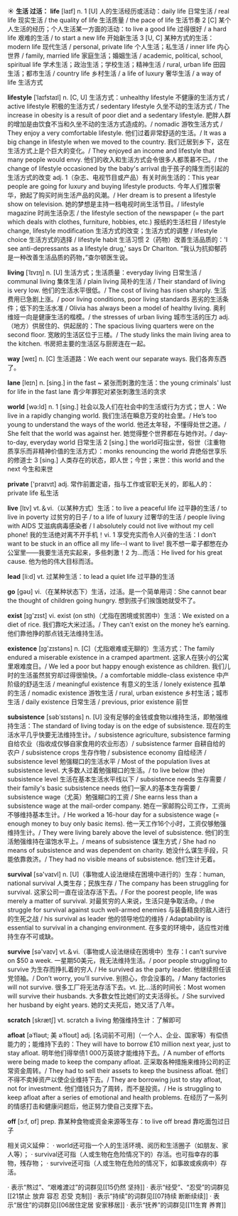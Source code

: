 ☀ <span class="category">**生活 过活：**</span>
<span class="vocabulary">**life**</span> [laɪf] 
<span class="definition">n. 1 [U] 人的生活经历或活动：</span>daily life 日常生活 / real life 现实生活 / the quality of life 生活质量 / the pace of life 生活节奏 <span class="definition">2 [C] 某个人生活的经历；个人生活某一方面的活动：</span>to live a good life 过得很好 / a hard life 艰难的生活 / to start a new life 开始新生活 <span class="definition">3 [U, C] 某种方式的生活：</span>modern life 现代生活 / personal, private life 个人生活；私生活 / inner life 内心世界 / family, married life 家庭生活；婚姻生活 / academic, political, school, spiritual life 学术生活；政治生活；学校生活；精神生活 / rural, urban life 田园生活；都市生活 / country life 乡村生活 / a life of luxury 奢华生活 / a way of life 生活方式
           
<span class="vocabulary">**lifestyle**</span> [ˈlaɪfstaɪl]
<span class="definition">n. [C, U] 生活方式：</span>unhealthy lifestyle 不健康的生活方式 / active lifestyle 积极的生活方式 / sedentary lifestyle 久坐不动的生活方式 / The increase in obesity is a result of poor diet and a sedentary lifestyle. 肥胖人群的增加是由饮食不当和久坐不动的生活方式造成的。/ nomadic 游牧生活方式 / They enjoy a very comfortable lifestyle. 他们过着非常舒适的生活。/ It was a big change in lifestyle when we moved to the country. 我们迁居到乡下，这在生活方式上是个巨大的变化。/ They enjoyed an income and lifestyle that many people would envy. 他们的收入和生活方式会令很多人都羡慕不已。/ the change of lifestyle occasioned by the baby's arrival 由于孩子的降生而引起的生活方式的改变 <span class="definition">adj. 1（杂志、电视节目或产品）有关时尚生活的：</span>This year people are going for luxury and buying lifestyle products. 今年人们推崇奢华，掀起了购买时尚生活产品的风潮。/ Her dream is to present a lifestyle show on television. 她的梦想是主持一档电视时尚生活节目。/ lifestyle magazine 时尚生活杂志 / the lifestyle section of the newspaper (= the part which deals with clothes, furniture, hobbies, etc.) 报纸的生活栏目 / lifestyle change, lifestyle modification 生活方式的改变；生活方式的调整 / lifestyle choice 生活方式的选择 / lifestyle habit 生活习惯 <span class="definition">2（药物）改善生活品质的：</span>'I see anti-depressants as a lifestyle drug,' says Dr Charlton. “我认为抗抑郁药是一种改善生活品质的药物，”查尔顿医生说。
           
<span class="vocabulary">**living**</span> [ˈlɪvɪŋ]
<span class="definition">n. [U] 生活方式；生活质量：</span>everyday living 日常生活 / communal living 集体生活 / plain living 简朴的生活 / Their standard of living is very low. 他们的生活水平很低。/ The cost of living has risen sharply. 生活费用已急剧上涨。/ poor living conditions, poor living standards 恶劣的生活条件；低下的生活水准 / Olivia has always been a model of healthy living. 奥利维娅一向是健康生活的楷模。/ the stresses of urban living 城市生活的压力 <span class="definition">adj.（地方）供居住的、供起居的：</span>The spacious living quarters were on the second floor. 宽敞的生活区位于三楼。/ The study links the main living area to the kitchen. 书房把主要的生活区与厨房连在一起。

<span class="vocabulary">**way**</span> [weɪ] 
<span class="definition">n. [C] 生活道路：</span>We each went our separate ways. 我们各奔东西了。
           
<span class="vocabulary">**lane**</span> [leɪn]
<span class="definition">n. [sing.] in the fast ~ 紧张而刺激的生活：</span>the young criminals' lust for life in the fast lane 青少年罪犯对紧张刺激生活的贪求

<span class="vocabulary">**world**</span> [wə:ld] 
<span class="definition">n. 1 [sing.] 社会以及人们在社会中的生活或行为方式；世人：</span>We live in a rapidly changing world. 我们生活在瞬息万变的社会里。/ He’s too young to understand the ways of the world. 他还太年轻，不懂得处世之道。/ She felt that the world was against her. 她觉得整个世界都在与她作对。/ day-to-day, everyday world 日常生活 <span class="definition">2 [sing.] the world可指尘世，俗世（注重物质享乐而非精神价值的生活方式）：</span>monks renouncing the world 弃绝俗世享乐的修道士 <span class="definition">3 [sing.] 人类存在的状态，即人世；今世；来世：</span>this world and the next 今生和来世

<span class="vocabulary">**private**</span> ['praɪvɪt] 
<span class="definition">adj. 常作前置定语，指与工作或官职无关的，即私人的：</span>private life 私生活

<span class="vocabulary">**live**</span> [lɪv] 
<span class="definition">vt.＆vi.（以某种方式）生活：</span>to live a peaceful life 过平静的生活 / to live in poverty 过贫穷的日子 / to a life of luxury 过奢华的生活 / people living with AIDS 艾滋病病毒感染者 / I absolutely could not live without my cell phone! 我的生活绝对离不开手机！<span class="definition">vi. 1 享受充实而令人兴奋的生活：</span>I don’t want to be stuck in an office all my life--I want to live! 我不想一辈子都憋在办公室里——我要生活充实起来，多些刺激！<span class="definition">2 为…而活：</span>He lived for his great cause. 他为他的伟大目标而活。

<span class="vocabulary">**lead**</span> [li:d] 
<span class="definition">vt. 过某种生活：</span>to lead a quiet life 过平静的生活

<span class="vocabulary">**go**</span> [ɡəʊ] 
<span class="definition">vi.（在某种状态下）生活，过活。是一个简单用词：</span>She cannot bear the thought of children going hungry. 想到孩子们挨饿她就受不了。

<span class="vocabulary">**exist**</span> [ɪɡ'zɪst] 
<span class="definition">vi. exist (on sth)（尤指在困境或贫困中）生活：</span>We existed on a diet of rice. 我们靠吃大米过活。/ They can’t exist on the money he’s earning. 他们靠他挣的那点钱无法维持生活。

<span class="vocabulary">**existence**</span> [ɪɡ'zɪstəns] 
<span class="definition">n. [C]（尤指艰难或无聊的）生活方式：</span>The family endured a miserable existence in a cramped apartment. 这家人在狭小的公寓里艰难度日。/ We led a poor but happy enough existence as children. 我们儿时的生活虽然贫穷却过得很愉快。/ a comfortable middle-class existence 中产阶级的舒适生活 / meaningful existence 有意义的生活 / lonely existence 孤单的生活 / nomadic existence 游牧生活 / rural, urban existence 乡村生活；城市生活 / daily existence 日常生活 / previous, prior existence 前世
           
<span class="vocabulary">**subsistence**</span> [səbˈsɪstəns]
<span class="definition">n. [U] 没有足够的金钱或食物以维持生活，即勉强维持生活：</span>The standard of living today is on the edge of subsistence. 现在的生活水平几乎快要无法维持生计。/ subsistence agriculture, subsistence farming 自给农业（指收成仅够自家食用的农业形态）/ subsistence farmer 自耕自给的农户 / subsistence crops 生存作物 / subsistence economy 自给经济 / subsistence level 勉强糊口的生活水平 / Most of the population lives at subsistence level. 大多数人过着勉强糊口的生活。/ to live below (the) subsistence level 生活在基本生活水平线以下 / subsistence needs 生存需要 / their family's basic subsistence needs 他们一家人的基本生存需要 / subsistence wage（尤英）勉强糊口的工资 / She earns less than a subsistence wage at the mail-order company. 她在一家邮购公司工作，工资尚不够维持基本生计。/ He worked a 16-hour day for a subsistence wage (= enough money to buy only basic items). 他一天工作16个小时，工资仅够勉强维持生计。/ They were living barely above the level of subsistence. 他们的生活勉强维持在温饱水平上。/ means of subsistence 谋生方式 / She had no means of subsistence and was dependent on charity. 她没什么谋生手段，只能依靠救济。/ They had no visible means of subsistence. 他们生计无着。

<span class="vocabulary">**survival**</span> [sə'vaɪvl] 
<span class="definition">n. [U]（事物或人设法继续在困境中进行的）生存：</span>human, national survival 人类生存；民族生存 / The company has been struggling for survival. 这家公司一直在设法存活下去。/ For the poorest people, life was merely a matter of survival. 对最贫穷的人来说，生活只是争取活命。/ the struggle for survival against such well-armed enemies 与装备精良的敌人进行的生死之战 / his survival as leader 他的领导地位的维持 / Adaptability is essential to survival in a changing environment. 在多变的环境中，适应性对维持生存不可或缺。

<span class="vocabulary">**survive**</span> [sə'vaɪv] 
<span class="definition">vt.＆vi.（事物或人设法继续在困境中）生存：</span>I can’t survive on $50 a week. 一星期50美元，我无法维持生活。/ poor people struggling to survive 为生存而挣扎着的穷人 / He survived as the party leader. 他继续担任该党领袖。/ Don’t worry, you’ll survive. 别担心，你会没事的。/ Many factories will not survive. 很多工厂将无法存活下去。<span class="definition">vt. 比…活的时间长：</span>Most women will survive their husbands. 大多数女性比她们的丈夫活得长。/ She survived her husband by eight years. 她的丈夫死后，她又活了八年。

<span class="vocabulary">**scratch**</span> [skrætʃ] 
<span class="definition">vt. scratch a living 勉强维持生计：</span>了解即可
           
<span class="vocabulary">**afloat**</span> [əˈfləʊt; 美 əˈfloʊt]
<span class="definition">adj. [名词前不可用]（一个人、企业、国家等）有偿债能力的；能维持下去的：</span>They will have to borrow £10 million next year, just to stay afloat. 明年他们得举债1 000万英镑才能维持下去。/ A number of efforts were being made to keep the company afloat. 正采取各种措施来维持公司的正常资金周转。/ They had to sell their assets to keep the business afloat. 他们不得不卖掉资产以使企业维持下去。/ They are borrowing just to stay afloat, not for investment. 他们借钱只为了周转，而不是投资。/ He is struggling to keep afloat after a series of emotional and health problems. 在经历了一系列的情感打击和健康问题后，他正努力使自己支撑下去。

<span class="vocabulary">**off**</span> [ɔ:f, ɒf] 
<span class="definition">prep. 靠某种食物或资金来源等生存：</span>to live off bread 靠吃面包过日子

相关词义延伸：
· world还可指一个人的生活环境、阅历和生活圈子（如朋友、家人等）；
· survival还可指（人或生物在危险情况下的）存活。也可指幸存的事物，残存物；
· survive还可指（人或生物在危险的情况下，如事故或疾病中）存活。

· 表示“熬过”、“艰难渡过”的词群见[[15仍然 坚持]]
· 表示“经受”、“忍受”的词群见[[21禁止 放弃 容忍 忍受 克制]]
· 表示“持续”的词群见[[07持续 断断续续]]
· 表示“居住”的词群见[[06居住定居 安家移居]]
· 表示“抚养”的词群见[[11生育 养育]]

